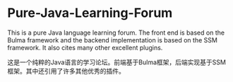 # Pure-Java-Learning-Forum

This is a pure Java language learning forum. The front end is based on the Bulma framework and the backend implementation is based on the SSM framework. It also cites many other excellent plugins.

这是一个纯粹的Java语言的学习论坛。前端基于Bulma框架，后端实现基于SSM框架。其中还引用了许多其他优秀的插件。
